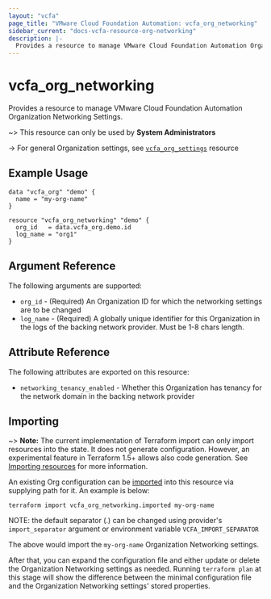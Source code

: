 ```yaml
---
layout: "vcfa"
page_title: "VMware Cloud Foundation Automation: vcfa_org_networking"
sidebar_current: "docs-vcfa-resource-org-networking"
description: |-
  Provides a resource to manage VMware Cloud Foundation Automation Organization Networking Settings.
---
```


# vcfa\_org\_networking

Provides a resource to manage VMware Cloud Foundation Automation Organization Networking Settings.

~> This resource can only be used by **System Administrators**

-> For general Organization settings, see [`vcfa_org_settings`](/providers/vmware/vcfa/latest/docs/resources/org_settings) resource

## Example Usage

```hcl
data "vcfa_org" "demo" {
  name = "my-org-name"
}

resource "vcfa_org_networking" "demo" {
  org_id   = data.vcfa_org.demo.id
  log_name = "org1"
}
```

## Argument Reference

The following arguments are supported:

- `org_id` - (Required) An Organization ID for which the networking settings are to be changed
- `log_name` - (Required) A globally unique identifier for this Organization in the logs of the
  backing network provider. Must be 1-8 chars length.


## Attribute Reference

The following attributes are exported on this resource:

- `networking_tenancy_enabled` - Whether this Organization has tenancy for the network domain in the
  backing network provider

## Importing

~> **Note:** The current implementation of Terraform import can only import resources into the
state. It does not generate configuration. However, an experimental feature in Terraform 1.5+ allows
also code generation. See [Importing resources][importing-resources] for more information.

An existing Org configuration can be [imported][docs-import] into this resource via supplying path
for it. An example is below:

```
terraform import vcfa_org_networking.imported my-org-name
```

NOTE: the default separator (.) can be changed using provider's `import_separator` argument or environment variable `VCFA_IMPORT_SEPARATOR`

The above would import the `my-org-name` Organization Networking settings.

After that, you can expand the configuration file and either update or delete the Organization Networking settings as needed. Running `terraform plan`
at this stage will show the difference between the minimal configuration file and the Organization Networking settings' stored properties.

[docs-import]: https://www.terraform.io/docs/import
[importing-resources]: /providers/vmware/vcfa/latest/docs/guides/importing_resources